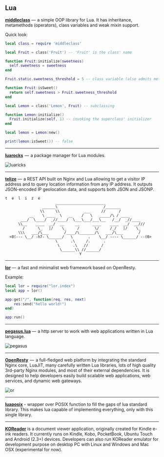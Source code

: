 ## Lua

[**middleclass**](https://github.com/kikito/middleclass/) —  a simple OOP library for Lua. It has inheritance, metamethods (operators), class variables and weak mixin support.

Quick look:

```lua
local class = require 'middleclass'

local Fruit = class('Fruit') -- 'Fruit' is the class' name

function Fruit:initialize(sweetness)
  self.sweetness = sweetness
end

Fruit.static.sweetness_threshold = 5 -- class variable (also admits methods)

function Fruit:isSweet()
  return self.sweetness > Fruit.sweetness_threshold
end

local Lemon = class('Lemon', Fruit) -- subclassing

function Lemon:initialize()
  Fruit.initialize(self, 1) -- invoking the superclass' initializer
end

local lemon = Lemon:new()

print(lemon:isSweet()) -- false
```

---
[**luarocks**](https://github.com/luarocks/luarocks)  —  a package manager for Lua modules.

![luaricks](https://cdn-images-1.medium.com/max/720/0*sawSUbg8SqRSpEha.)

---
[**telize**](https://github.com/fcambus/telize) —  a REST API built on Nginx and Lua allowing to get a visitor IP address and to query location information from any IP address. It outputs JSON-encoded IP geolocation data, and supports both JSON and JSONP.

```
t  e  l  i  z  e
                       _______________________
                 ______\                     /_______
                \\     \\           ___     //      /
           __    \ ____  \   __    /   \   _____/\ / ____
       ___/  \____/  _//____/  \___\___/___\__   /__/  _//____
      \\__    ____  __/  __     __      ____    ____  __/  __///
        /      \_   |/    \_     /       \/     /_/   |/    \_
      \\\   ___/\___       /____/\_______/\   ___/\___       /
  <0(--- \__/ -h7- \______/   \       .    \__/ ---- \______/ --(0>
                       \      .\     /.      .
                        \      .\   //      /
                         \______\\ //______/
                                  Y
```

---
[**lor**]() —  a fast and minimalist web framework based on OpenResty.

Example:

```lua
local lor = require("lor.index")
local app = lor()

app:get("/", function(req, res, next)
    res:send("hello world!")
end)

app:run()
```

---
[**pegasus.lua**](https://github.com/EvandroLG/pegasus.lua) —  a http server to work with web applications written in Lua language.

![pegasus](https://cdn-images-1.medium.com/max/720/1*4W5cLtqAYQDOloeUkAOOxg.png)

---
[**OpenResty**](https://github.com/openresty/openresty)  —  a full-fledged web platform by integrating the standard Nginx core, LuaJIT, many carefully written Lua libraries, lots of high quality 3rd-party Nginx modules, and most of their external dependencies. It is designed to help developers easily build scalable web applications, web services, and dynamic web gateways.

![or](https://cdn-images-1.medium.com/max/720/0*Cfdc37-ND1PhOI70.jpg)

---
[**luaposix**](https://github.com/luaposix/luaposix) - wrapper over POSIX function to fill the gaps of lua standard library.  This makes lua capable of implementing everything, only with this single library.

---
[**KOReader**](https://github.com/koreader/koreader) is a document viewer application, originally created for Kindle e-ink readers. It currently runs on Kindle, Kobo, PocketBook, Ubuntu Touch and Android (2.3+) devices. Developers can also run KOReader emulator for development purpose on desktop PC with Linux and Windows and Mac OSX (experimental for now).
